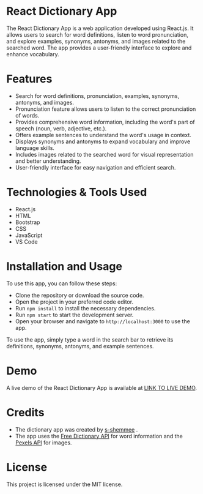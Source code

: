 # React Dictionary App
The React Dictionary App is a web application developed using React.js. It allows users to search for word definitions, listen to word pronunciation, and explore examples, synonyms, antonyms, and images related to the searched word. The app provides a user-friendly interface to explore and enhance vocabulary.

# Features
- Search for word definitions, pronunciation, examples, synonyms, antonyms, and images.
- Pronunciation feature allows users to listen to the correct pronunciation of words.
- Provides comprehensive word information, including the word's part of speech (noun, verb, adjective, etc.).
- Offers example sentences to understand the word's usage in context.
- Displays synonyms and antonyms to expand vocabulary and improve language skills.
- Includes images related to the searched word for visual representation and better understanding.
- User-friendly interface for easy navigation and efficient search.

# Technologies & Tools Used
- React.js
- HTML
- Bootstrap
- CSS
- JavaScript
- VS Code

# Installation and Usage
To use this app, you can follow these steps:

- Clone the repository or download the source code.
- Open the project in your preferred code editor.
- Run  `npm install` to install the necessary dependencies.
- Run `npm start` to start the development server.
- Open your browser and navigate to `http://localhost:3000` to use the app.

To use the app, simply type a word in the search bar to retrieve its definitions, synonyms, antonyms, and example sentences.

# Demo
A live demo of the React Dictionary App is available at [LINK TO LIVE DEMO](https://dictionary-react-app-kohl.vercel.app).

# Credits
- The dictionary app was created by [s-shemmee](https://github.com/s-shemmee) .
- The app uses the [Free Dictionary API](https://dictionaryapi.dev) for word information and the [Pexels API](https://www.pexels.com/api/documentation/) for images.

# License
This project is licensed under the MIT license.
